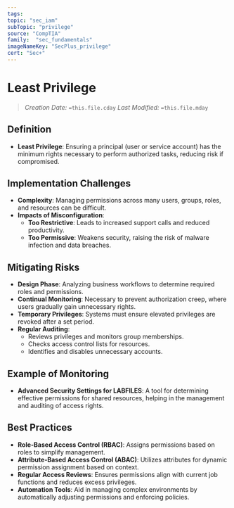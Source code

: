 ```yaml
---
tags:
topic: "sec_iam"
subTopic: "privilege"
source: "CompTIA"
family:  "sec_fundamentals"
imageNameKey: "SecPlus_privilege" 
cert: "Sec+"
---
```

# Least Privilege
> *Creation Date:* `=this.file.cday`
> *Last Modified:* `=this.file.mday`
## Definition
- **Least Privilege**: Ensuring a principal (user or service account) has the minimum rights necessary to perform authorized tasks, reducing risk if compromised.

## Implementation Challenges
- **Complexity**: Managing permissions across many users, groups, roles, and resources can be difficult.
- **Impacts of Misconfiguration**:
  - **Too Restrictive**: Leads to increased support calls and reduced productivity.
  - **Too Permissive**: Weakens security, raising the risk of malware infection and data breaches.

## Mitigating Risks
- **Design Phase**: Analyzing business workflows to determine required roles and permissions.
- **Continual Monitoring**: Necessary to prevent authorization creep, where users gradually gain unnecessary rights.
- **Temporary Privileges**: Systems must ensure elevated privileges are revoked after a set period.
- **Regular Auditing**:
  - Reviews privileges and monitors group memberships.
  - Checks access control lists for resources.
  - Identifies and disables unnecessary accounts.

## Example of Monitoring
- **Advanced Security Settings for LABFILES**: A tool for determining effective permissions for shared resources, helping in the management and auditing of access rights.

## Best Practices
- **Role-Based Access Control (RBAC)**: Assigns permissions based on roles to simplify management.
- **Attribute-Based Access Control (ABAC)**: Utilizes attributes for dynamic permission assignment based on context.
- **Regular Access Reviews**: Ensures permissions align with current job functions and reduces excess privileges.
- **Automation Tools**: Aid in managing complex environments by automatically adjusting permissions and enforcing policies.
